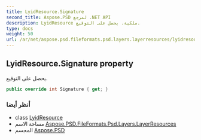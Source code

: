 ```yaml
---
title: LyidResource.Signature
second_title: Aspose.PSD لمرجع .NET API
description: LyidResource ملكية. يحصل على التوقيع.
type: docs
weight: 50
url: /ar/net/aspose.psd.fileformats.psd.layers.layerresources/lyidresource/signature/
---
```

## LyidResource.Signature property

يحصل على التوقيع.

```csharp
public override int Signature { get; }
```

### أنظر أيضا

* class [LyidResource](../)
* مساحة الاسم [Aspose.PSD.FileFormats.Psd.Layers.LayerResources](../../lyidresource/)
* المجسم [Aspose.PSD](../../../)


